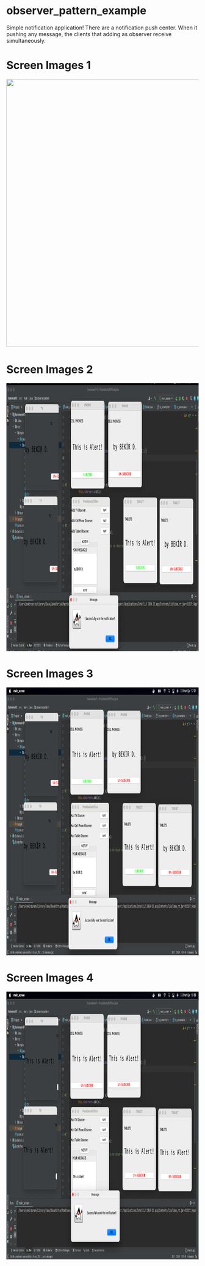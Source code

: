 # observer_pattern_example
Simple notification application!
There are a notification push center. When it pushing any message, the clients that adding as observer receive simultaneously.
 




# Screen Images 1

<img src=/observer_pattern_example/src/screenshots/ss1.PNG width="950" height="700" >




# Screen Images 2

<img src=/src/screenshots/ss2.PNG width="950" height="700" >




# Screen Images 3

<img src=/src/screenshots/ss3.PNG width="950" height="700" >




# Screen Images 4

<img src=/src/screenshots/ss4.PNG width="950" height="700" >
